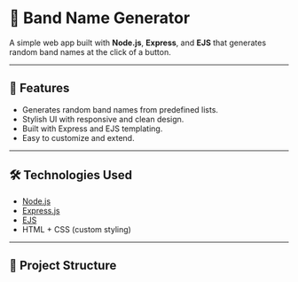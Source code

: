 # 🎸 Band Name Generator

A simple web app built with **Node.js**, **Express**, and **EJS** that generates random band names at the click of a button.

---

## 🚀 Features

- Generates random band names from predefined lists.
- Stylish UI with responsive and clean design.
- Built with Express and EJS templating.
- Easy to customize and extend.

---

## 🛠️ Technologies Used

- [Node.js](https://nodejs.org/)
- [Express.js](https://expressjs.com/)
- [EJS](https://ejs.co/)
- HTML + CSS (custom styling)

---

## 📁 Project Structure

